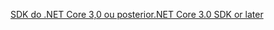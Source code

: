 [<span data-ttu-id="c75ab-101">SDK do .NET Core 3,0 ou posterior</span><span class="sxs-lookup"><span data-stu-id="c75ab-101">.NET Core 3.0 SDK or later</span></span>](https://dotnet.microsoft.com/download/dotnet-core/3.0)
